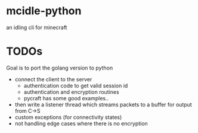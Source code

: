 # mcidle-python
an idling cli for minecraft

# TODOs

Goal is to port the golang version to python

- connect the client to the server
    - authentication code to get valid session id
    - authentication and encryption routines
    - pycraft has some good examples..
- then write a listener thread which streams packets to a buffer for output from C->S
- custom exceptions (for connectivity states)
- not handling edge cases where there is no encryption